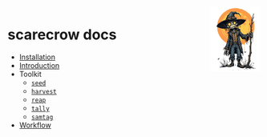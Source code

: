 <img style="float:right;width:100px;" src="../img/scarecrow.png" alt="scarecrow"/>

# scarecrow docs
* [Installation](installation.md)
* [Introduction](introduction.md)
* Toolkit
    * [`seed`](toolkit_seed.md)
    * [`harvest`](toolkit_harvest.md)
    * [`reap`](toolkit_reap.md)
    * [`tally`](toolkit_tally.md)
    * [`samtag`](toolkit_samtag.md)
* [Workflow](workflow.md)
